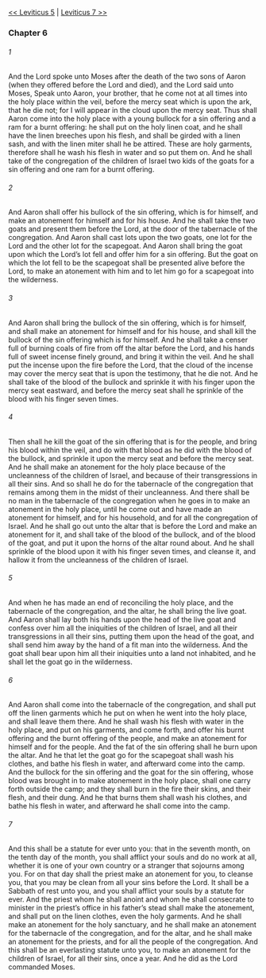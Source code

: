 [<< Leviticus 5](Leviticus%205)  |  [Leviticus 7 >>](Leviticus%207)

### Chapter 6
###### 1
And the Lord spoke unto Moses after the death of the two sons of Aaron (when they offered before the Lord and died), and the Lord said unto Moses, Speak unto Aaron, your brother, that he come not at all times into the holy place within the veil, before the mercy seat which is upon the ark, that he die not; for I will appear in the cloud upon the mercy seat. Thus shall Aaron come into the holy place with a young bullock for a sin offering and a ram for a burnt offering: he shall put on the holy linen coat, and he shall have the linen breeches upon his flesh, and shall be girded with a linen sash, and with the linen miter shall he be attired. These are holy garments, therefore shall he wash his flesh in water and so put them on. And he shall take of the congregation of the children of Israel two kids of the goats for a sin offering and one ram for a burnt offering.

###### 2
And Aaron shall offer his bullock of the sin offering, which is for himself, and make an atonement for himself and for his house. And he shall take the two goats and present them before the Lord, at the door of the tabernacle of the congregation. And Aaron shall cast lots upon the two goats, one lot for the Lord and the other lot for the scapegoat. And Aaron shall bring the goat upon which the Lord’s lot fell and offer him for a sin offering. But the goat on which the lot fell to be the scapegoat shall be presented alive before the Lord, to make an atonement with him and to let him go for a scapegoat into the wilderness.

###### 3
And Aaron shall bring the bullock of the sin offering, which is for himself, and shall make an atonement for himself and for his house, and shall kill the bullock of the sin offering which is for himself. And he shall take a censer full of burning coals of fire from off the altar before the Lord, and his hands full of sweet incense finely ground, and bring it within the veil. And he shall put the incense upon the fire before the Lord, that the cloud of the incense may cover the mercy seat that is upon the testimony, that he die not. And he shall take of the blood of the bullock and sprinkle it with his finger upon the mercy seat eastward, and before the mercy seat shall he sprinkle of the blood with his finger seven times.

###### 4
Then shall he kill the goat of the sin offering that is for the people, and bring his blood within the veil, and do with that blood as he did with the blood of the bullock, and sprinkle it upon the mercy seat and before the mercy seat. And he shall make an atonement for the holy place because of the uncleanness of the children of Israel, and because of their transgressions in all their sins. And so shall he do for the tabernacle of the congregation that remains among them in the midst of their uncleanness. And there shall be no man in the tabernacle of the congregation when he goes in to make an atonement in the holy place, until he come out and have made an atonement for himself, and for his household, and for all the congregation of Israel. And he shall go out unto the altar that is before the Lord and make an atonement for it, and shall take of the blood of the bullock, and of the blood of the goat, and put it upon the horns of the altar round about. And he shall sprinkle of the blood upon it with his finger seven times, and cleanse it, and hallow it from the uncleanness of the children of Israel.

###### 5
And when he has made an end of reconciling the holy place, and the tabernacle of the congregation, and the altar, he shall bring the live goat. And Aaron shall lay both his hands upon the head of the live goat and confess over him all the iniquities of the children of Israel, and all their transgressions in all their sins, putting them upon the head of the goat, and shall send him away by the hand of a fit man into the wilderness. And the goat shall bear upon him all their iniquities unto a land not inhabited, and he shall let the goat go in the wilderness.

###### 6
And Aaron shall come into the tabernacle of the congregation, and shall put off the linen garments which he put on when he went into the holy place, and shall leave them there. And he shall wash his flesh with water in the holy place, and put on his garments, and come forth, and offer his burnt offering and the burnt offering of the people, and make an atonement for himself and for the people. And the fat of the sin offering shall he burn upon the altar. And he that let the goat go for the scapegoat shall wash his clothes, and bathe his flesh in water, and afterward come into the camp. And the bullock for the sin offering and the goat for the sin offering, whose blood was brought in to make atonement in the holy place, shall one carry forth outside the camp; and they shall burn in the fire their skins, and their flesh, and their dung. And he that burns them shall wash his clothes, and bathe his flesh in water, and afterward he shall come into the camp.

###### 7
And this shall be a statute for ever unto you: that in the seventh month, on the tenth day of the month, you shall afflict your souls and do no work at all, whether it is one of your own country or a stranger that sojourns among you. For on that day shall the priest make an atonement for you, to cleanse you, that you may be clean from all your sins before the Lord. It shall be a Sabbath of rest unto you, and you shall afflict your souls by a statute for ever. And the priest whom he shall anoint and whom he shall consecrate to minister in the priest’s office in his father’s stead shall make the atonement, and shall put on the linen clothes, even the holy garments. And he shall make an atonement for the holy sanctuary, and he shall make an atonement for the tabernacle of the congregation, and for the altar, and he shall make an atonement for the priests, and for all the people of the congregation. And this shall be an everlasting statute unto you, to make an atonement for the children of Israel, for all their sins, once a year. And he did as the Lord commanded Moses.